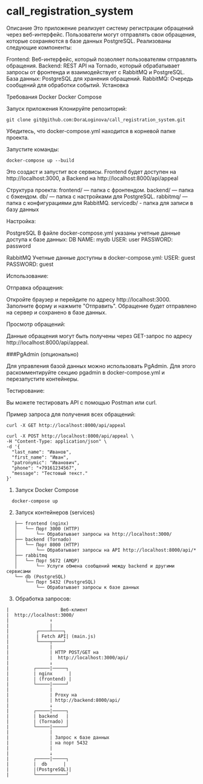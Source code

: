 # call_registration_system

Описание
Это приложение реализует систему регистрации обращений через веб-интерфейс. Пользователи могут отправлять свои обращения, которые сохраняются в базе данных PostgreSQL. Реализованы следующие компоненты:

Frontend: Веб-интерфейс, который позволяет пользователям отправлять обращения.
Backend: REST API на Tornado, который обрабатывает запросы от фронтенда и взаимодействует с RabbitMQ и PostgreSQL.
База данных: PostgreSQL для хранения обращений.
RabbitMQ: Очередь сообщений для обработки событий.
Установка

Требования
Docker
Docker Compose

Запуск приложения
Клонируйте репозиторий:
```
git clone git@github.com:DoraLoginova/call_registration_system.git

```
Убедитесь, что docker-compose.yml находится в корневой папке проекта.

Запустите команды:

```
docker-compose up --build

```
Это создаст и запустит все сервисы. Frontend будет доступен на http://localhost:3000, а Backend на http://localhost:8000/api/appeal

Структура проекта:
  frontend/ — папка с фронтендом.
  backend/ — папка с бэкендом.
  db/ — папка с настройками для PostgreSQL.
  rabbitmq/ — папка с конфигурациями для RabbitMQ.
  servicedb/ - папка для записи в базу данных

Настройка:

PostgreSQL
В файле docker-compose.yml указаны учетные данные доступа к базе данных:
DB NAME: mydb
USER: user
PASSWORD: password

RabbitMQ
Учетные данные доступны в docker-compose.yml:
USER: guest
PASSWORD: guest

Использование:


Отправка обращения:

Откройте браузер и перейдите по адресу http://localhost:3000.
Заполните форму и нажмите "Отправить".
Обращение будет отправлено на сервер и сохранено в базе данных.

Просмотр обращений:

Данные обращения могут быть получены через GET-запрос по адресу http://localhost:8000/api/appeal.

###PgAdmin (опционально)

Для управления базой данных можно использовать PgAdmin. Для этого раскомментируйте секцию pgadmin в docker-compose.yml и перезапустите контейнеры.

Тестирование:

Вы можете тестировать API с помощью Postman или curl.

Пример запроса для получения всех обращений:

```
curl -X GET http://localhost:8000/api/appeal

```

```
curl -X POST http://localhost:8000/api/appeal \
-H "Content-Type: application/json" \
-d '{
  "last_name": "Иванов",
  "first_name": "Иван",
  "patronymic": "Иванович",
  "phone": "+79161234567",
  "message": "Тестовый текст."
}'

```

1. Запуск Docker Compose
```
  docker-compose up
```
2. Запуск контейнеров (services)
```
   ├── frontend (nginx)
   │   └── Порт 3000 (HTTP)
   │       └── Обрабатывает запросы на http://localhost:3000/
   ├── backend (Tornado)
   │   └── Порт 8000 (HTTP)
   │       └── Обрабатывает запросы на API http://localhost:8000/api/*
   ├── rabbitmq
   │   └── Порт 5672 (AMQP)
   │       └── Услуги обмена сообщений между backend и другими сервисами
   └── db (PostgreSQL)
       └── Порт 5432 (PostgreSQL)
           └── Обрабатывает запросы к базе данных
```
3. Обработка запросов:

```
|                   Веб-клиент                     
|  http://localhost:3000/                    
|               ↑                                   
|               |                                   
|          ┌────┴────┐                              
|          | Fetch API| (main.js)                   
|          └────┬────┘                              
|               |                                   
|               | HTTP POST/GET на                 
|               |  http://localhost:3000/api/      
|               ↓                                   
|         ┌─────|─────┐                              
|         | nginx      |                              
|         | (frontend) |                              
|         └─────|─────┘                              
|               |                                   
|               | Proxy на                         
|               | http://backend:8000/api/        
|               ↓                                   
|         ┌─────|─────┐                              
|         | backend   |                              
|         | (Tornado) |                              
|         └─────|─────┘                              
|               |                                   
|               | Запрос к базе данных              
|               | на порт 5432                      
|               |                                   
|               ↓                                   
|         ┌─────|─────┐                              
|         |  db      |                              
|         |(PostgreSQL)|                            
|         └───────────┘                              

```
